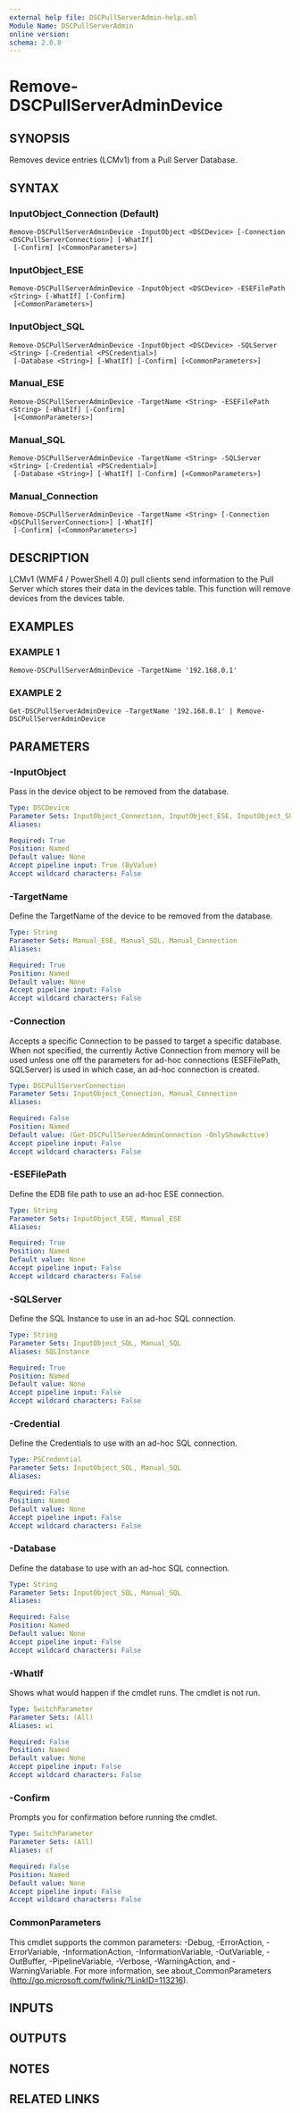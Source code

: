 ```yaml
---
external help file: DSCPullServerAdmin-help.xml
Module Name: DSCPullServerAdmin
online version:
schema: 2.0.0
---
```


# Remove-DSCPullServerAdminDevice

## SYNOPSIS
Removes device entries (LCMv1) from a Pull Server Database.

## SYNTAX

### InputObject_Connection (Default)
```
Remove-DSCPullServerAdminDevice -InputObject <DSCDevice> [-Connection <DSCPullServerConnection>] [-WhatIf]
 [-Confirm] [<CommonParameters>]
```

### InputObject_ESE
```
Remove-DSCPullServerAdminDevice -InputObject <DSCDevice> -ESEFilePath <String> [-WhatIf] [-Confirm]
 [<CommonParameters>]
```

### InputObject_SQL
```
Remove-DSCPullServerAdminDevice -InputObject <DSCDevice> -SQLServer <String> [-Credential <PSCredential>]
 [-Database <String>] [-WhatIf] [-Confirm] [<CommonParameters>]
```

### Manual_ESE
```
Remove-DSCPullServerAdminDevice -TargetName <String> -ESEFilePath <String> [-WhatIf] [-Confirm]
 [<CommonParameters>]
```

### Manual_SQL
```
Remove-DSCPullServerAdminDevice -TargetName <String> -SQLServer <String> [-Credential <PSCredential>]
 [-Database <String>] [-WhatIf] [-Confirm] [<CommonParameters>]
```

### Manual_Connection
```
Remove-DSCPullServerAdminDevice -TargetName <String> [-Connection <DSCPullServerConnection>] [-WhatIf]
 [-Confirm] [<CommonParameters>]
```

## DESCRIPTION
LCMv1 (WMF4 / PowerShell 4.0) pull clients send information
to the Pull Server which stores their data in the devices table.
This function will remove devices from the devices table.

## EXAMPLES

### EXAMPLE 1
```
Remove-DSCPullServerAdminDevice -TargetName '192.168.0.1'
```

### EXAMPLE 2
```
Get-DSCPullServerAdminDevice -TargetName '192.168.0.1' | Remove-DSCPullServerAdminDevice
```

## PARAMETERS

### -InputObject
Pass in the device object to be removed from the database.

```yaml
Type: DSCDevice
Parameter Sets: InputObject_Connection, InputObject_ESE, InputObject_SQL
Aliases:

Required: True
Position: Named
Default value: None
Accept pipeline input: True (ByValue)
Accept wildcard characters: False
```

### -TargetName
Define the TargetName of the device to be removed from the database.

```yaml
Type: String
Parameter Sets: Manual_ESE, Manual_SQL, Manual_Connection
Aliases:

Required: True
Position: Named
Default value: None
Accept pipeline input: False
Accept wildcard characters: False
```

### -Connection
Accepts a specific Connection to be passed to target a specific database.
When not specified, the currently Active Connection from memory will be used
unless one off the parameters for ad-hoc connections (ESEFilePath, SQLServer)
is used in which case, an ad-hoc connection is created.

```yaml
Type: DSCPullServerConnection
Parameter Sets: InputObject_Connection, Manual_Connection
Aliases:

Required: False
Position: Named
Default value: (Get-DSCPullServerAdminConnection -OnlyShowActive)
Accept pipeline input: False
Accept wildcard characters: False
```

### -ESEFilePath
Define the EDB file path to use an ad-hoc ESE connection.

```yaml
Type: String
Parameter Sets: InputObject_ESE, Manual_ESE
Aliases:

Required: True
Position: Named
Default value: None
Accept pipeline input: False
Accept wildcard characters: False
```

### -SQLServer
Define the SQL Instance to use in an ad-hoc SQL connection.

```yaml
Type: String
Parameter Sets: InputObject_SQL, Manual_SQL
Aliases: SQLInstance

Required: True
Position: Named
Default value: None
Accept pipeline input: False
Accept wildcard characters: False
```

### -Credential
Define the Credentials to use with an ad-hoc SQL connection.

```yaml
Type: PSCredential
Parameter Sets: InputObject_SQL, Manual_SQL
Aliases:

Required: False
Position: Named
Default value: None
Accept pipeline input: False
Accept wildcard characters: False
```

### -Database
Define the database to use with an ad-hoc SQL connection.

```yaml
Type: String
Parameter Sets: InputObject_SQL, Manual_SQL
Aliases:

Required: False
Position: Named
Default value: None
Accept pipeline input: False
Accept wildcard characters: False
```

### -WhatIf
Shows what would happen if the cmdlet runs.
The cmdlet is not run.

```yaml
Type: SwitchParameter
Parameter Sets: (All)
Aliases: wi

Required: False
Position: Named
Default value: None
Accept pipeline input: False
Accept wildcard characters: False
```

### -Confirm
Prompts you for confirmation before running the cmdlet.

```yaml
Type: SwitchParameter
Parameter Sets: (All)
Aliases: cf

Required: False
Position: Named
Default value: None
Accept pipeline input: False
Accept wildcard characters: False
```

### CommonParameters
This cmdlet supports the common parameters: -Debug, -ErrorAction, -ErrorVariable, -InformationAction, -InformationVariable, -OutVariable, -OutBuffer, -PipelineVariable, -Verbose, -WarningAction, and -WarningVariable.
For more information, see about_CommonParameters (http://go.microsoft.com/fwlink/?LinkID=113216).

## INPUTS

## OUTPUTS

## NOTES

## RELATED LINKS
